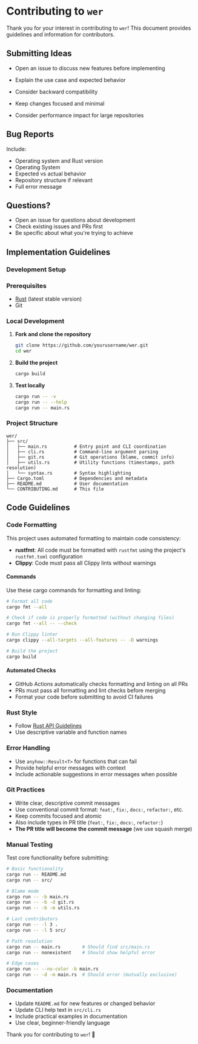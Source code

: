 # Contributing to `wer`

Thank you for your interest in contributing to `wer`! This document provides guidelines and information for contributors.

## Submitting Ideas

- Open an issue to discuss new features before implementing
- Explain the use case and expected behavior
- Consider backward compatibility

- Keep changes focused and minimal
- Consider performance impact for large repositories

## Bug Reports

Include:

- Operating system and Rust version
- Operating System
- Expected vs actual behavior
- Repository structure if relevant
- Full error message

## Questions?

- Open an issue for questions about development
- Check existing issues and PRs first
- Be specific about what you're trying to achieve

## Implementation Guidelines

### Development Setup

### Prerequisites

- [Rust](https://rustup.rs/) (latest stable version)
- Git

### Local Development

1. **Fork and clone the repository**

   ```bash
   git clone https://github.com/yourusername/wer.git
   cd wer
   ```

2. **Build the project**

   ```bash
   cargo build
   ```

3. **Test locally**

   ```bash
   cargo run -- -v
   cargo run -- --help
   cargo run -- main.rs
   ```

### Project Structure

```
wer/
├── src/
│   ├── main.rs          # Entry point and CLI coordination
│   ├── cli.rs           # Command-line argument parsing
│   ├── git.rs           # Git operations (blame, commit info)
│   ├── utils.rs         # Utility functions (timestamps, path resolution)
│   └── syntax.rs        # Syntax highlighting
├── Cargo.toml           # Dependencies and metadata
├── README.md            # User documentation
└── CONTRIBUTING.md      # This file
```

## Code Guidelines

### Code Formatting

This project uses automated formatting to maintain code consistency:

- **rustfmt**: All code must be formatted with `rustfmt` using the project's `rustfmt.toml` configuration
- **Clippy**: Code must pass all Clippy lints without warnings

#### Commands

Use these cargo commands for formatting and linting:

```bash
# Format all code
cargo fmt --all

# Check if code is properly formatted (without changing files)
cargo fmt --all -- --check

# Run Clippy linter
cargo clippy --all-targets --all-features -- -D warnings

# Build the project
cargo build
```

#### Automated Checks

- GitHub Actions automatically checks formatting and linting on all PRs
- PRs must pass all formatting and lint checks before merging
- Format your code before submitting to avoid CI failures

### Rust Style

- Follow [Rust API Guidelines](https://rust-lang.github.io/api-guidelines/)
- Use descriptive variable and function names

### Error Handling

- Use `anyhow::Result<T>` for functions that can fail
- Provide helpful error messages with context
- Include actionable suggestions in error messages when possible

### Git Practices

- Write clear, descriptive commit messages
- Use conventional commit format: `feat:`, `fix:`, `docs:`, `refactor:`, etc.
- Keep commits focused and atomic
- Also include types in PR title (`feat:`, `fix:`, `docs:`, `refactor:`)
- **The PR title will become the commit message** (we use squash merge)

### Manual Testing

Test core functionality before submitting:

```bash
# Basic functionality
cargo run -- README.md
cargo run -- src/

# Blame mode
cargo run -- -b main.rs
cargo run -- -b -d git.rs
cargo run -- -b -m utils.rs

# Last contributors
cargo run -- -l 3 .
cargo run -- -l 5 src/

# Path resolution
cargo run -- main.rs        # Should find src/main.rs
cargo run -- nonexistent    # Should show helpful error

# Edge cases
cargo run -- --no-color -b main.rs
cargo run -- -d -m main.rs  # Should error (mutually exclusive)
```

### Documentation

- Update `README.md` for new features or changed behavior
- Update CLI help text in `src/cli.rs`
- Include practical examples in documentation
- Use clear, beginner-friendly language

Thank you for contributing to `wer`! 🎉
